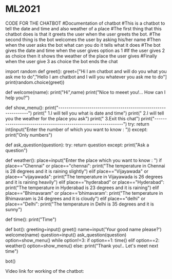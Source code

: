 # ML2021
CODE FOR THE CHATBOT
#Documentation of chatbot
#This is a chatbot to tell the date and time and also weather of a place
#The first thing that this chatbot does is that it greets the user when the user greets the bot.
#The second thing is the bot welcomes the user by asking his/her name
#Then when the user asks the bot what can you do it tells what it does
#The bot gives the date and time when the user gives option as 1 
#If the user gives 2 as choice then it shows the weather of the place the user gives
#Finally when the user give 3 as choice the bot ends the chat 


import random
def greet():
    greet=["Hi I am chatbot and will do you what you ask me to do","Hello I am chatbot and I will you whatever you ask me to do"]
    print(random.choice(greet))

def welcome(name):
    print("Hi",name)
    print("Nice to meeet you!... How can I help you?")

def show_menu():
    print("---------------------------------------------------------------")
    print("       1.I will tell you what is date and time")
    print("       2.I will tell you the weather for the place you ask")
    print("       3.Exit this chat")
    print("---------------------------------------------------------------")
    try:
        return int(input("Enter the number of which you want to know : "))
    except:
        print("Only numbers")

def ask_question(question):
    try:
        return question
    except:
        print("Ask a question")

def weather():
    place=input("Enter the place which you want to know : ")
    if place=="Chennai" or place=="chennai":
        print("The temperature in Chennai is 28 degrees and it is raining slightly")
    elif place=="Vijayawada" or place=="vijayawada":
        print("The temperature in Vijayawada is 26 degrees and it is raining heavily")
    elif place=="hyderabad" or place=="Hyderabad":
        print("The temperature in Hyderabad is 23 degrees and it is raining")
    elif place=="Bhimavaram" or place=='bhimavaram':
        print("The temperature in Bhimavaram is 24 degrees and it is cloudy")
    elif place=="delhi" or place=="Delhi":
        print("The temperature in Delhi is 35 degrees and it is sunny")

def time():
    print("Time")

def bot():
    greeting=input()
    greet()
    name=input('Your good name please?')
    welcome(name)
    question=input()
    ask_question(question)
    option=show_menu()
    while option!=3:
        if option==1:
            time()
        elif option==2:
            weather()
        option=show_menu()
    else:
        print("Thank you!.. Let's meet next time")
        
bot()


Video link for working of the chatbot:

